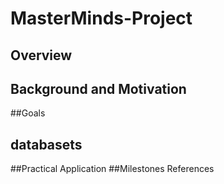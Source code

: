 # MasterMinds-Project
## Overview
## Background and Motivation
##Goals
## databasets
##Practical Application
##Milestones
References
